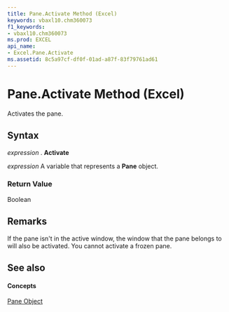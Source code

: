 ```yaml
---
title: Pane.Activate Method (Excel)
keywords: vbaxl10.chm360073
f1_keywords:
- vbaxl10.chm360073
ms.prod: EXCEL
api_name:
- Excel.Pane.Activate
ms.assetid: 8c5a97cf-df0f-01ad-a87f-83f79761ad61
---
```



# Pane.Activate Method (Excel)

Activates the pane. 


## Syntax

 _expression_ . **Activate**

 _expression_ A variable that represents a **Pane** object.


### Return Value

Boolean


## Remarks

If the pane isn't in the active window, the window that the pane belongs to will also be activated. You cannot activate a frozen pane.


## See also


#### Concepts


[Pane Object](pane-object-excel.md)

